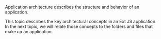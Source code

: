 Application architecture describes the structure and behavior of an application.

This topic describes the key architectural concepts in an Ext JS application. In the next
topic, we will relate those concepts to the folders and files that make up an application.

